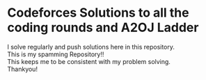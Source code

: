 # Codeforces Solutions to all the coding rounds and A2OJ Ladder
I solve regularly and push solutions here in this repository. <br>
This is my spamming Repository!! <br>
This keeps me to be consistent with my problem solving. <br> 
Thankyou!
